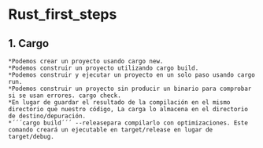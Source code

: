 # Rust_first_steps
## 1. Cargo
    *Podemos crear un proyecto usando cargo new.
    *Podemos construir un proyecto utilizando cargo build.
    *Podemos construir y ejecutar un proyecto en un solo paso usando cargo run.
    *Podemos construir un proyecto sin producir un binario para comprobar si se usan errores. cargo check.
    *En lugar de guardar el resultado de la compilación en el mismo directorio que nuestro código, La carga lo almacena en el directorio de destino/depuración.
    *´´´cargo build´´´ --releasepara compilarlo con optimizaciones. Este comando creará un ejecutable en target/release en lugar de target/debug. 



